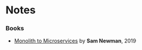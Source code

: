# Notes

### Books

- [Monolith to Microservices](/books/monolith-to-microservices.md) by **Sam Newman**, 2019
